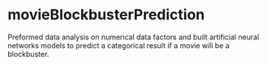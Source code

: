 # movieBlockbusterPrediction
Preformed data analysis on numerical data factors and built artificial neural networks models to predict a categorical result if a movie will be a blockbuster.
